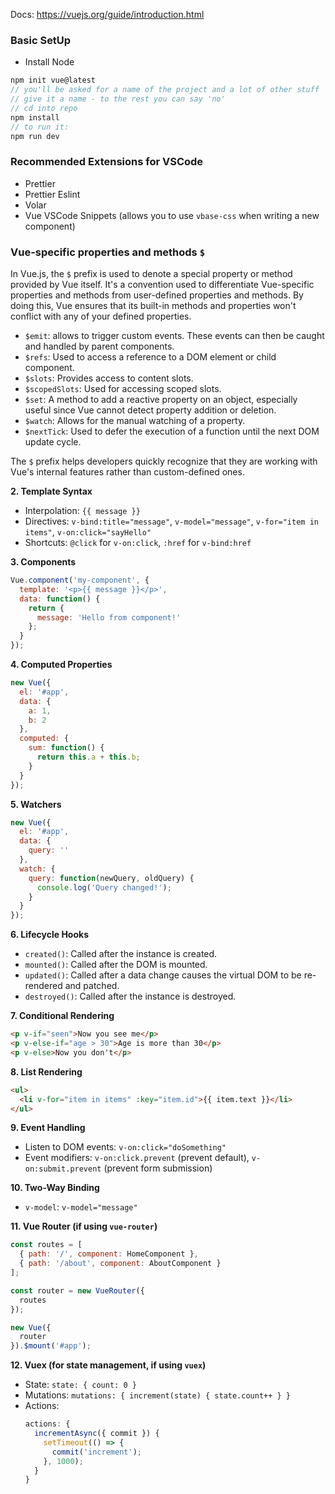 Docs: https://vuejs.org/guide/introduction.html

### Basic SetUp

- Install Node
```js
npm init vue@latest
// you'll be asked for a name of the project and a lot of other stuff
// give it a name - to the rest you can say 'no'
// cd into repo
npm install
// to run it:
npm run dev
```

### Recommended Extensions for VSCode

- Prettier
- Prettier Eslint
- Volar
- Vue VSCode Snippets (allows you to use `vbase-css` when writing a new component)


### Vue-specific properties and methods `$`

In Vue.js, the `$` prefix is used to denote a special property or method provided by Vue itself. It's a convention used to differentiate Vue-specific properties and methods from user-defined properties and methods. By doing this, Vue ensures that its built-in methods and properties won't conflict with any of your defined properties.

- `$emit`: allows to trigger custom events. These events can then be caught and handled by parent components.
- `$refs`: Used to access a reference to a DOM element or child component.
- `$slots`: Provides access to content slots.
- `$scopedSlots`: Used for accessing scoped slots.
- `$set`: A method to add a reactive property on an object, especially useful since Vue cannot detect property addition or deletion.
- `$watch`: Allows for the manual watching of a property.
- `$nextTick`: Used to defer the execution of a function until the next DOM update cycle.

The `$` prefix helps developers quickly recognize that they are working with Vue's internal features rather than custom-defined ones.



**2. Template Syntax**

- Interpolation: `{{ message }}`
- Directives: `v-bind:title="message"`, `v-model="message"`, `v-for="item in items"`, `v-on:click="sayHello"`
- Shortcuts: `@click` for `v-on:click`, `:href` for `v-bind:href`

**3. Components**

```js
Vue.component('my-component', {
  template: '<p>{{ message }}</p>',
  data: function() {
    return {
      message: 'Hello from component!'
    };
  }
});
```

**4. Computed Properties**

```js
new Vue({
  el: '#app',
  data: {
    a: 1,
    b: 2
  },
  computed: {
    sum: function() {
      return this.a + this.b;
    }
  }
});
```

**5. Watchers**

```js
new Vue({
  el: '#app',
  data: {
    query: ''
  },
  watch: {
    query: function(newQuery, oldQuery) {
      console.log('Query changed!');
    }
  }
});
```

**6. Lifecycle Hooks**

- `created()`: Called after the instance is created.
- `mounted()`: Called after the DOM is mounted.
- `updated()`: Called after a data change causes the virtual DOM to be re-rendered and patched.
- `destroyed()`: Called after the instance is destroyed.

**7. Conditional Rendering**

```html
<p v-if="seen">Now you see me</p>
<p v-else-if="age > 30">Age is more than 30</p>
<p v-else>Now you don't</p>
```

**8. List Rendering**

```html
<ul>
  <li v-for="item in items" :key="item.id">{{ item.text }}</li>
</ul>
```

**9. Event Handling**

- Listen to DOM events: `v-on:click="doSomething"`
- Event modifiers: `v-on:click.prevent` (prevent default), `v-on:submit.prevent` (prevent form submission)

**10. Two-Way Binding**

- `v-model`: `v-model="message"`

**11. Vue Router (if using `vue-router`)**

```js
const routes = [
  { path: '/', component: HomeComponent },
  { path: '/about', component: AboutComponent }
];

const router = new VueRouter({
  routes
});

new Vue({
  router
}).$mount('#app');
```

**12. Vuex (for state management, if using `vuex`)**

- State: `state: { count: 0 }`
- Mutations: `mutations: { increment(state) { state.count++ } }`
- Actions: 
  ```js
  actions: {
    incrementAsync({ commit }) {
      setTimeout(() => {
        commit('increment');
      }, 1000);
    }
  }
  ```
